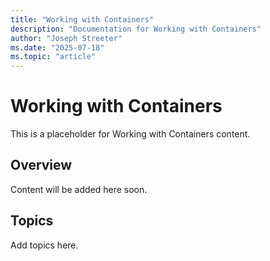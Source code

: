```yaml
---
title: "Working with Containers"
description: "Documentation for Working with Containers"
author: "Joseph Streeter"
ms.date: "2025-07-18"
ms.topic: "article"
---
```


# Working with Containers

This is a placeholder for Working with Containers content.

## Overview

Content will be added here soon.

## Topics

Add topics here.
